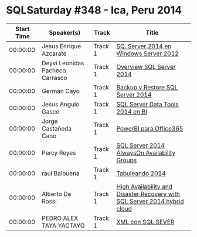 # SQLSaturday #348 - Ica, Peru 2014
Start Time|Speaker(s)|Track|Title
---|---|---|---
00:00:00|Jesus Enrique Azcarate|Track 1|[SQ. Server 2014 en Windows Server 2012](12123.md)
00:00:00|Deyvi Leonidas Pacheco Carrasco|Track 1|[Overview SQL Server 2014](13235.md)
00:00:00|German Cayo|Track 1|[Backup y Restore SQL Server 2014](14403.md)
00:00:00|Jesus Angulo Gasco|Track 1|[SQL Server Data Tools 2014 en BI](16682.md)
00:00:00|Jorge Castañeda Cano|Track 1|[PowerBI para Office365](17353.md)
00:00:00|Percy Reyes|Track 1|[SQL Server 2014 AlwaysOn Availability Groups](21928.md)
00:00:00|raul Balbuena|Track 1|[Tabuleando 2014](22626.md)
00:00:00|Alberto De Rossi|Track 1|[High Availability and Disaster Recovery with SQL Server 2014 hybrid cloud](34545.md)
00:00:00|PEDRO ALEX TAYA YACTAYO|Track 1|[XML con SQL SEVER](9230.md)
